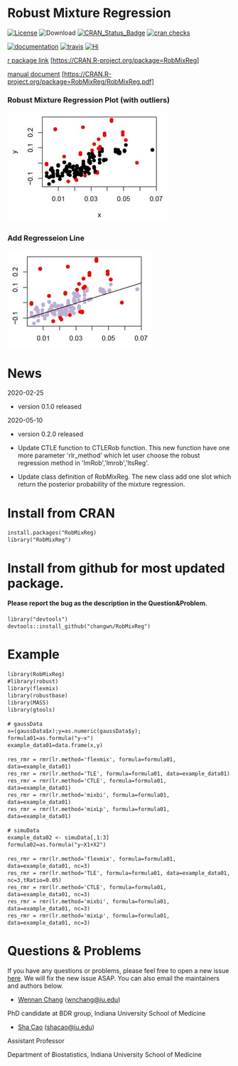 # Robust Mixture Regression



<!-- badges: start -->

[![License](http://img.shields.io/badge/license-GPL%20v3-orange.svg?style=flat)](http://www.gnu.org/licenses/gpl-3.0.en.html)
![Download](https://cranlogs.r-pkg.org/badges/RobMixReg)
[![CRAN_Status_Badge](https://www.r-pkg.org/badges/version-ago/RobMixReg)](https://CRAN.R-project.org/package=RobMixReg)
[![cran checks](https://cranchecks.info/badges/worst/RobMixReg)](https://CRAN.R-project.org/web/checks/check_results_RobMixReg.html)


[![documentation](https://github.com/laresbernardo/lares/workflows/documentation/badge.svg)](https://CRAN.R-project.org/package=RobMixReg/RobMixReg.pdf) 
[![travis](https://travis-ci.com/laresbernardo/lares.svg?branch=master)](https://travis-ci.org/github/changwn/RobMixReg)
[![Hi](https://img.shields.io/badge/say-hi-blue.svg)](https://changwn.github.io/)

<!-- badges: end -->

[r package link](https://CRAN.R-project.org/package=RobMixReg) [https://CRAN.R-project.org/package=RobMixReg]

[manual document](https://CRAN.R-project.org/package=RobMixReg/RobMixReg.pdf) [https://CRAN.R-project.org/package=RobMixReg/RobMixReg.pdf]

### Robust Mixture Regression Plot (with outliers)
![[line1]](pic1.png)


### Add Regresseion Line
![[line2]](pic2.png)

# News
2020-02-25 

* version 0.1.0 released

2020-05-10 

* version 0.2.0 released

* Update CTLE function to CTLERob function.
This new function have one more parameter 'rlr_method' which let user choose the robust regression method in 'lmRob','lmrob','ltsReg'.

* Update class definition of RobMixReg.
The new class add one slot which return the posterior probability of the mixture regression.

# Install from CRAN
```
install.packages("RobMixReg)
library("RobMixReg")
```

# Install from github for most updated package. 
#### Please report the bug as the description in the Question&Problem.
```
library("devtools")
devtools::install_github("changwn/RobMixReg")
```

# Example
```
library(RobMixReg)
#library(robust)
library(flexmix)
library(robustbase)
library(MASS)
library(gtools)

# gaussData
x=(gaussData$x);y=as.numeric(gaussData$y);
formula01=as.formula("y~x")
example_data01=data.frame(x,y)

res_rmr = rmr(lr.method='flexmix', formula=formula01, data=example_data01)
res_rmr = rmr(lr.method='TLE', formula=formula01, data=example_data01)
res_rmr = rmr(lr.method='CTLE', formula=formula01, data=example_data01)
res_rmr = rmr(lr.method='mixbi', formula=formula01, data=example_data01)
res_rmr = rmr(lr.method='mixLp', formula=formula01, data=example_data01)

# simuData
example_data02 <- simuData[,1:3]
formula02=as.formula("y~X1+X2")

res_rmr = rmr(lr.method='flexmix', formula=formula01, data=example_data01, nc=3)
res_rmr = rmr(lr.method='TLE', formula=formula01, data=example_data01, nc=3,tRatio=0.05)
res_rmr = rmr(lr.method='CTLE', formula=formula01, data=example_data01, nc=3)
res_rmr = rmr(lr.method='mixbi', formula=formula01, data=example_data01, nc=3)
res_rmr = rmr(lr.method='mixLp', formula=formula01, data=example_data01, nc=3)

```
# Questions & Problems

If you have any questions or problems, please feel free to open a new issue [here](https://github.com/changwn/RMR/issues). We will fix the new issue ASAP.  You can also email the maintainers and authors below.

- [Wennan Chang](https://changwn.github.io/)
(wnchang@iu.edu)

PhD candidate at BDR group, Indiana University School of Medicine

- [Sha Cao](https://medicine.iu.edu/faculty/38873/cao-sha/)
(shacao@iu.edu)

Assistant Professor

Department of Biostatistics, Indiana University School of Medicine
